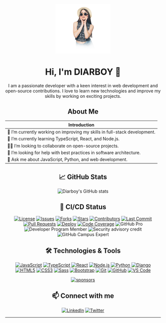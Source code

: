 <p align="center">
  <a href="https://diarboy.github.io/allbibek" target="_blank" rel="noopener noreferrer">
    <img width="180" src="https://raw.githubusercontent.com/diarboy/allbibek-new/refs/heads/main/docs/public/img/hero.png" alt="Allbibek Hero">
  </a>
</p>

<div align="center">
  
# Hi, I'm DIARBOY 👋

I am a passionate developer with a keen interest in web development and open-source contributions. I love to learn new technologies and improve my skills by working on exciting projects.

## About Me

| Introduction |
|--------------|
| 🔭 I’m currently working on improving my skills in full-stack development. |
| 🌱 I’m currently learning TypeScript, React, and Node.js.                  |
| 🙋🏻 I’m looking to collaborate on open-source projects.                     |
| 🤔 I’m looking for help with best practices in software architecture.      |
| 💬 Ask me about JavaScript, Python, and web development.                   |

## 📈 GitHub Stats
![Diarboy's GitHub stats](https://github-readme-stats.vercel.app/api?username=diarboy&show_icons=true&theme=transparent)

## 🚀 CI/CD Status

[![License](https://img.shields.io/github/license/diarboy/diarboy)](https://github.com/diarboy/diarboy/blob/main/LICENSE)
[![Issues](https://img.shields.io/github/issues/diarboy/allbibek)](https://github.com/diarboy/allbibek/issues)
[![Forks](https://img.shields.io/github/forks/diarboy/allbibek)](https://github.com/diarboy/allbibek/network/members)
[![Stars](https://img.shields.io/github/stars/diarboy/allbibek)](https://github.com/diarboy/allbibek/stargazers)
[![Contributors](https://img.shields.io/github/contributors/diarboy/allbibek)](https://github.com/diarboy/allbibek/graphs/contributors)
[![Last Commit](https://img.shields.io/github/last-commit/diarboy/allbibek)](https://github.com/diarboy/allbibek/commits/main)
[![Pull Requests](https://img.shields.io/github/issues-pr/diarboy/allbibek)](https://github.com/diarboy/allbibek/pulls)
[![Deploy](https://github.com/diarboy/allbibek/actions/workflows/deploy.yml/badge.svg)](https://github.com/diarboy/allbibek/actions/workflows/deploy.yml)
[![Code Coverage](https://img.shields.io/codecov/c/github/diarboy/allbibek)](https://codecov.io/gh/diarboy/allbibek)
![GitHub Pro](https://img.shields.io/badge/GitHub-Pro-blue)
![Developer Program Member](https://img.shields.io/badge/Developer-Program%20Member-brightgreen)
![Security advisory credit](https://img.shields.io/badge/Security-advisory%20credit-orange)
![GitHub Campus Expert](https://img.shields.io/badge/GitHub-Campus%20Expert-red)

## 🛠️ Technologies & Tools

[![JavaScript](https://img.shields.io/badge/-JavaScript-F7DF1E?style=flat&logo=JavaScript&logoColor=black)](https://developer.mozilla.org/en-US/docs/Web/JavaScript)
[![TypeScript](https://img.shields.io/badge/-TypeScript-007ACC?style=flat&logo=TypeScript&logoColor=white)](https://www.typescriptlang.org/)
[![React](https://img.shields.io/badge/-React-61DAFB?style=flat&logo=React&logoColor=black)](https://reactjs.org/)
[![Node.js](https://img.shields.io/badge/-Node.js-339933?style=flat&logo=Node.js&logoColor=white)](https://nodejs.org/)
[![Python](https://img.shields.io/badge/-Python-3776AB?style=flat&logo=Python&logoColor=white)](https://www.python.org/)
[![Django](https://img.shields.io/badge/-Django-092E20?style=flat&logo=Django&logoColor=white)](https://www.djangoproject.com/)
[![HTML5](https://img.shields.io/badge/-HTML5-E34F26?style=flat&logo=HTML5&logoColor=white)](https://developer.mozilla.org/en-US/docs/Web/Guide/HTML/HTML5)
[![CSS3](https://img.shields.io/badge/-CSS3-1572B6?style=flat&logo=CSS3&logoColor=white)](https://developer.mozilla.org/en-US/docs/Web/CSS/CSS3)
[![Sass](https://img.shields.io/badge/-Sass-CC6699?style=flat&logo=Sass&logoColor=white)](https://sass-lang.com/)
[![Bootstrap](https://img.shields.io/badge/-Bootstrap-563D7C?style=flat&logo=Bootstrap&logoColor=white)](https://getbootstrap.com/)
[![Git](https://img.shields.io/badge/-Git-F05032?style=flat&logo=Git&logoColor=white)](https://git-scm.com/)
[![GitHub](https://img.shields.io/badge/-GitHub-181717?style=flat&logo=GitHub&logoColor=white)](https://github.com/)
[![VS Code](https://img.shields.io/badge/-VS%20Code-007ACC?style=flat&logo=Visual%20Studio%20Code&logoColor=white)](https://code.visualstudio.com/)

<p align="center">
  <a target="_blank" href="https://diarboy.github.io/allbibek">
    <img alt="sponsors" src="https://sponsors.vuejs.org/sponsors.svg?v3">
  </a>
</p>

## 📫 Connect with me

[![LinkedIn](https://img.shields.io/badge/-LinkedIn-0077B5?style=flat&logo=LinkedIn&logoColor=white)](https://www.linkedin.com/in/diarboy/)
[![Twitter](https://img.shields.io/badge/-Twitter-1DA1F2?style=flat&logo=Twitter&logoColor=white)](https://twitter.com/allbibek_)

</div>

---
